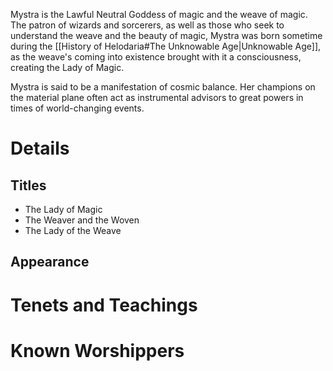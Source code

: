 Mystra is the Lawful Neutral Goddess of magic and the weave of magic. The patron of wizards and sorcerers, as well as those who seek to understand the weave and the beauty of magic, Mystra was born sometime during the [[History of Helodaria#The Unknowable Age|Unknowable Age]], as the weave's coming into existence brought with it a consciousness, creating the Lady of Magic.

Mystra is said to be a manifestation of cosmic balance. Her champions on the material plane often act as instrumental advisors to great powers in times of world-changing events.
# Details
## Titles
- The Lady of Magic
- The Weaver and the Woven
- The Lady of the Weave
## Appearance

# Tenets and Teachings

# Known Worshippers
